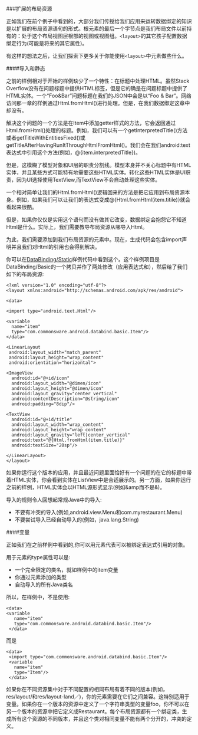 ###扩展的布局资源

正如我们在前个例子中看到的，大部分我们传授给我们应用来运转数据绑定的知识是以扩展的布局资源语句的形式。根<layout>元素的最后一个字节点是我们布局文件以前持有的：处于这个布局视图层根部的视图或视图组。`<layout>`的其它孩子配置数据绑定行为(可能是将来的其它属性)。

有这样的想法之后，让我们探索下更多关于你能使用`<layout>`中元素做些什么。

####导入和静态

之前的样例相对于开始的样例缺少了一个特性：在标题中处理HTML。虽然Stack Overflow没有在问题标题中提供HTML标签，但是它的确是在问题标题中提供了HTML实体。一个“Foo&Bar”问题标题在我们的JSON中会是以“Foo & Bar”。网络访问那一章的样例通过Html.fromHtml()进行处理。但是，在我们数据绑定这章中却没有。

解决这个问题的一个方法是在Item中添加getter样式的方法，它会返回通过Html.fromHtml()处理的标题。例如，我们可以有一个getInterpretedTitle()方法或者getTitleWithEntitiesFixed()或getTitleAfterHavingRunItThroughHtmlFromHtml()。我们会在我们android:text表达式中引用这个方法(例如，@{item.interpretedTitle})。

但是，这模糊了模型对象和UI层的职责分割线。模型本身并不关心标题中有HTML实体，并且某些方式可能特有地需要这些HTML实体。转化这些HTML实体是UI职责，因为UI选择使用TextView,而TextView不会自动处理这些实体。

一个相对简单让我们的Html.fromHtml()逻辑回来的方法是把它应用到布局资源本身。例如，如果我们可以让我们的表达式变成@{Html.fromHtml(item.titile)}就会看起来很酷。

但是，如果你仅仅是实用这个语句而没有做其它改变，数据绑定会抱怨它不知道Html是什么。实际上，我们需要教导布局资源从哪导入Html。

为此，我们需要添加<import type="android.text.Html"/>到我们布局资源的<data>元素中。现在，生成代码会包含import声明并且我们对Html的引用也会得到解决。

你可以在[DataBinding/Static](https://github.com/jinyulei0710/cw-omnibus/tree/master/DataBinding/Static)样例代码中看到这个。这个样例项目是DataBinding/Basic的一个拷贝并作了两处修改（应用表达式和<import>），然后给了我们如下的布局资源:

	<?xml version="1.0" encoding="utf-8"?>
	<layout xmlns:android="http://schemas.android.com/apk/res/android">

    <data>

    <import type="android.text.Html"/>

    <variable
      name="item"
      type="com.commonsware.android.databind.basic.Item"/>
    </data>

    <LinearLayout
     android:layout_width="match_parent"
     android:layout_height="wrap_content"
     android:orientation="horizontal">

    <ImageView
      android:id="@+id/icon"
      android:layout_width="@dimen/icon"
      android:layout_height="@dimen/icon"
      android:layout_gravity="center_vertical"
      android:contentDescription="@string/icon"
      android:padding="8dip"/>

    <TextView
      android:id="@+id/title"
      android:layout_width="wrap_content"
      android:layout_height="wrap_content"
      android:layout_gravity="left|center_vertical"
      android:text="@{Html.fromHtml(item.title)}"
      android:textSize="20sp"/>

    </LinearLayout>
    </layout>

如果你运行这个版本的应用，并且最近问题里面恰好有一个问题的在它的标题中带着HTML实体，你会看到实体在ListView中是合适展示的。另一方面，如果你运行之前的样例，HTML实体会以HTML源形式显示(例如&amp而不是&)。

导入的规则令人回想起常规Java中的导入:

* 不要有冲突的导入(例如,android.view.Menu和com.myrestaurant.Menu)
* 不要尝试导入已经自动导入的(例如，java.lang.String)

####变量

正如我们在之前样例中看到的,你可以用<variable>元素代表可以被绑定表达式引用的对象。

用于<variable>元素的type属性可以是:

* 一个完全限定的类名，就如样例中的item变量
* 你通过<import>元素添加的类型
* 自动导入的所有Java类名

所以，在样例中，不是使用:
	
	<data>
	<variable
	   name="item"
	   type="com.commonsware.android.databind.basic.Item"/>
	 </data>
而是

	<data>
	 <import type="com.commonsware.android.databind.basic.Item"/>
	 <variable
	   name="item"
	   type="Item"/>
	 </data>  	 

如果你在不同资源集中对于不同配置的相同布局有着不同的版本(例如，res/layout/和res/layout-land／)，你的<layout>元素需要在它们之间兼容。这特别适用于变量。如果你在一个版本的资源中定义了一个字符串类型的变量foo，你不可以在另一个版本的资源中把它定义成Restaurant。每个布局资源都有一个绑定类，生成所有这个资源的不同版本，并且这个类对相同变量不能有两个分开的，冲突的定义。




	

